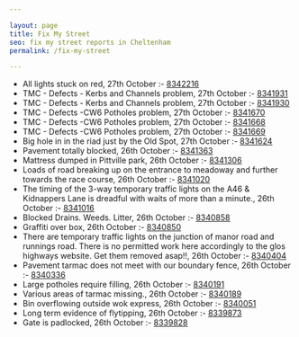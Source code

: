 ```yaml
---

layout: page
title: Fix My Street
seo: fix my street reports in Cheltenham
permalink: /fix-my-street

---
```


<!-- fix_marker starts -->

- All lights stuck on red, 27th October :- [8342216](https://www.fixmystreet.com/report/8342216)
- TMC - Defects - Kerbs and Channels problem, 27th October :- [8341931](https://www.fixmystreet.com/report/8341931)
- TMC - Defects - Kerbs and Channels problem, 27th October :- [8341930](https://www.fixmystreet.com/report/8341930)
- TMC - Defects -CW6 Potholes  problem, 27th October :- [8341670](https://www.fixmystreet.com/report/8341670)
- TMC - Defects -CW6 Potholes  problem, 27th October :- [8341668](https://www.fixmystreet.com/report/8341668)
- TMC - Defects -CW6 Potholes  problem, 27th October :- [8341669](https://www.fixmystreet.com/report/8341669)
- Big hole in in the riad just by the Old Spot, 27th October :- [8341624](https://www.fixmystreet.com/report/8341624)
- Pavement totally blocked, 26th October :- [8341363](https://www.fixmystreet.com/report/8341363)
- Mattress dumped in Pittville park, 26th October :- [8341306](https://www.fixmystreet.com/report/8341306)
- Loads of road breaking up on the entrance to meadoway and further towards the race course, 26th October :- [8341020](https://www.fixmystreet.com/report/8341020)
- The timing of the 3-way temporary traffic lights on the A46 & Kidnappers Lane is dreadful with waits of more than a minute., 26th October :- [8341016](https://www.fixmystreet.com/report/8341016)
- Blocked Drains. Weeds. Litter, 26th October :- [8340858](https://www.fixmystreet.com/report/8340858)
- Graffiti over box, 26th October :- [8340850](https://www.fixmystreet.com/report/8340850)
- There are temporary traffic lights on the junction of manor road and runnings road. There is no permitted work here accordingly to the glos highways website. Get them removed asap!!, 26th October :- [8340404](https://www.fixmystreet.com/report/8340404)
- Pavement tarmac does not meet with our boundary fence, 26th October :- [8340336](https://www.fixmystreet.com/report/8340336)
- Large potholes require filling, 26th October :- [8340191](https://www.fixmystreet.com/report/8340191)
- Various areas of tarmac missing., 26th October :- [8340189](https://www.fixmystreet.com/report/8340189)
- Bin overflowing outside wok express, 26th October :- [8340051](https://www.fixmystreet.com/report/8340051)
- Long term evidence of flytipping, 26th October :- [8339873](https://www.fixmystreet.com/report/8339873)
- Gate is padlocked, 26th October :- [8339828](https://www.fixmystreet.com/report/8339828)

<!-- fix_marker ends -->